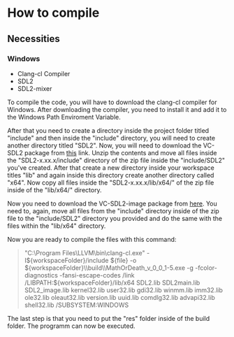 # How to compile

## Necessities

### Windows

- Clang-cl Compiler
- SDL2
- SDL2-mixer

To compile the code, you will have to download the clang-cl compiler for Windows. After downloading the
compiler, you need to install it and add it to the Windows Path Enviroment Variable.

After that you need to create a directory inside the project folder titled "include" and then inside the 
"include" directory, you will need to create another directory titled "SDL2". Now, you will need to 
download the VC-SDL2 package from [this](https://github.com/libsdl-org/SDL/releases/download/release-2.30.6/SDL2-devel-2.30.6-VC.zip) link. 
Unzip the contents and move all files inside the "SDL2-x.xx.x/include" directory of the zip file inside the
"include/SDL2" you've created. After that create a new directory inside your workspace titles "lib" and 
again inside this directory create another directory called "x64". Now copy all files inside the 
"SDL2-x.xx.x/lib/x64/" of the zip file inside of the "lib/x64/" directory.

Now you need to download the VC-SDL2-image package from [here](https://github.com/libsdl-org/SDL_image/releases/download/release-2.8.2/SDL2_image-devel-2.8.2-VC.zip). You need to, again, move all files 
from the "include" directory inside of the zip file to the "include/SDL2" directory you provided and do
the same with the files within the "lib/x64" directory.

Now you are ready to compile the files with this command: 
> "C:\\Program Files\\LLVM\\bin\\clang-cl.exe" -I${workspaceFolder}/include ${file} -o ${workspaceFolder}\\build\\MathOrDeath_v_0_0_1-5.exe -g -fcolor-diagnostics -fansi-escape-codes /link /LIBPATH:${workspaceFolder}/lib/x64 SDL2.lib SDL2main.lib SDL2_image.lib kernel32.lib user32.lib gdi32.lib winmm.lib imm32.lib ole32.lib oleaut32.lib version.lib uuid.lib comdlg32.lib advapi32.lib shell32.lib /SUBSYSTEM:WINDOWS

The last step is that you need to put the "res" folder inside of the build folder. The programm can now
be executed.